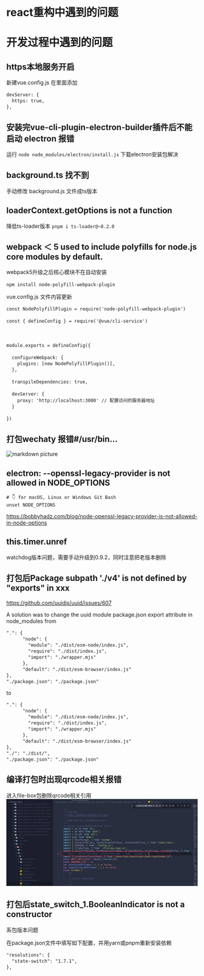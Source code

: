# react重构中遇到的问题

# 开发过程中遇到的问题

## https本地服务开启
新建vue.config.js 在里面添加
```
devServer: {
  https: true,
},
```

## 安装完vue-cli-plugin-electron-builder插件后不能启动 electron 报错
运行 `node node_modules/electron/install.js` 下载electron安装包解决

## background.ts 找不到
手动修改 background.js 文件成ts版本

## loaderContext.getOptions is not a function
降低ts-loader版本 `pnpm i ts-loader@~8.2.0`

## webpack ＜ 5 used to include polyfills for node.js core modules by default.
webpack5升级之后核心模块不在自动安装

`npm install node-polyfill-webpack-plugin`

vue.config.js 文件内容更新
```
const NodePolyfillPlugin = require('node-polyfill-webpack-plugin')
 
const { defineConfig } = require('@vue/cli-service')
 
 
 
module.exports = defineConfig({
 
  configureWebpack: {
    plugins: [new NodePolyfillPlugin()],
  },
 
  transpileDependencies: true,
 
  devServer: {
    proxy: 'http://localhost:3000' // 配置访问的服务器地址
  }
 
})
```

## 打包wechaty 报错#/usr/bin...
![markdown picture](./images/concurrency.png)

## electron: --openssl-legacy-provider is not allowed in NODE_OPTIONS
```
# 👇️ for macOS, Linux or Windows Git Bash
unset NODE_OPTIONS
```
https://bobbyhadz.com/blog/node-openssl-legacy-provider-is-not-allowed-in-node-options

## this.timer.unref
watchdog版本问题，需要手动升级到0.9.2，同时注意把老版本删除

## 打包后Package subpath './v4' is not defined by "exports" in xxx
https://github.com/uuidjs/uuid/issues/607

A solution was to change the uuid module package.json export attribute in node_modules from

```
".": {
      "node": {
        "module": "./dist/esm-node/index.js",
        "require": "./dist/index.js",
        "import": "./wrapper.mjs"
      },
      "default": "./dist/esm-browser/index.js"
},
"./package.json": "./package.json"
```
to

```
".": {
      "node": {
        "module": "./dist/esm-node/index.js",
        "require": "./dist/index.js",
        "import": "./wrapper.mjs"
      },
      "default": "./dist/esm-browser/index.js"
},
"./": "./dist/",
"./package.json": "./package.json"
```

## 编译打包时出现qrcode相关报错
进入file-box包删除qrcode相关引用
![markdown picture](./images/qrcode-err.jpg)


## 打包后state_switch_1.BooleanIndicator is not a constructor
系包版本问题

在package.json文件中填写如下配置，并用yarn或pnpm重新安装依赖
```
"resolutions": {
  "state-switch": "1.7.1",
},
```